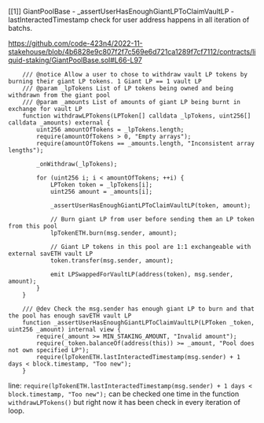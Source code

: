[[1]] GiantPoolBase - _assertUserHasEnoughGiantLPToClaimVaultLP - lastInteractedTimestamp check for user address happens in all iteration of batchs.

https://github.com/code-423n4/2022-11-stakehouse/blob/4b6828e9c807f2f7c569e6d721ca1289f7cf7112/contracts/liquid-staking/GiantPoolBase.sol#L66-L97
```
    /// @notice Allow a user to chose to withdraw vault LP tokens by burning their giant LP tokens. 1 Giant LP == 1 vault LP
    /// @param _lpTokens List of LP tokens being owned and being withdrawn from the giant pool
    /// @param _amounts List of amounts of giant LP being burnt in exchange for vault LP
    function withdrawLPTokens(LPToken[] calldata _lpTokens, uint256[] calldata _amounts) external {
        uint256 amountOfTokens = _lpTokens.length;
        require(amountOfTokens > 0, "Empty arrays");
        require(amountOfTokens == _amounts.length, "Inconsistent array lengths");

        _onWithdraw(_lpTokens);

        for (uint256 i; i < amountOfTokens; ++i) {
            LPToken token = _lpTokens[i];
            uint256 amount = _amounts[i];

            _assertUserHasEnoughGiantLPToClaimVaultLP(token, amount);

            // Burn giant LP from user before sending them an LP token from this pool
            lpTokenETH.burn(msg.sender, amount);

            // Giant LP tokens in this pool are 1:1 exchangeable with external savETH vault LP
            token.transfer(msg.sender, amount);

            emit LPSwappedForVaultLP(address(token), msg.sender, amount);
        }
    }

    /// @dev Check the msg.sender has enough giant LP to burn and that the pool has enough savETH vault LP
    function _assertUserHasEnoughGiantLPToClaimVaultLP(LPToken _token, uint256 _amount) internal view {
        require(_amount >= MIN_STAKING_AMOUNT, "Invalid amount");
        require(_token.balanceOf(address(this)) >= _amount, "Pool does not own specified LP");
        require(lpTokenETH.lastInteractedTimestamp(msg.sender) + 1 days < block.timestamp, "Too new");   
    }
```
line: `require(lpTokenETH.lastInteractedTimestamp(msg.sender) + 1 days < block.timestamp, "Too new");` can be checked one time in the function `withdrawLPTokens()` but right now it has been check in every iteration of loop.